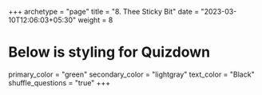 +++
archetype = "page"
title = "8. Thee Sticky Bit"
date = "2023-03-10T12:06:03+05:30"
weight = 8
# Below is styling for Quizdown
primary_color = "green"
secondary_color = "lightgray"
text_color = "Black"
shuffle_questions = "true"
+++

